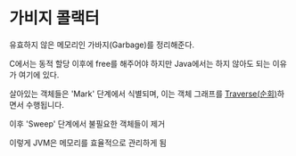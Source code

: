 # 가비지 콜랙터

유효하지 않은 메모리인 가바지(Garbage)를 정리해준다.

C에서는 동적 할당 이후에 free를 해주어야 하지만 Java에서는 하지 않아도 되는 이유가 여기에 있다.

살아있는 객체들은 'Mark' 단계에서 식별되며, 이는 객체 그래프를 [Traverse(순회)](Traverse)하면서 수행됩니다. 

이후 'Sweep' 단계에서 불필요한 객체들이 제거

이렇게 JVM은 메모리를 효율적으로 관리하게 됨